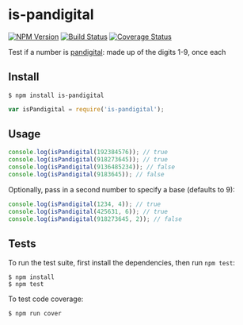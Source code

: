 # is-pandigital

[![NPM Version](https://img.shields.io/npm/v/is-pandigital.svg)](https://www.npmjs.com/package/is-pandigital)
[![Build Status](https://travis-ci.org/dsernst/is-pandigital.svg?branch=master)](https://travis-ci.org/dsernst/is-pandigital)
[![Coverage Status](https://coveralls.io/repos/dsernst/is-pandigital/badge.svg?branch=master&service=github)](https://coveralls.io/github/dsernst/is-pandigital?branch=master)

Test if a number is [pandigital](https://en.wikipedia.org/wiki/Pandigital_number): made up of the digits 1-9, once each

## Install

```
$ npm install is-pandigital
```

```js
var isPandigital = require('is-pandigital');
```

## Usage

```js
console.log(isPandigital(192384576)); // true
console.log(isPandigital(918273645)); // true
console.log(isPandigital(9136485234)); // false
console.log(isPandigital(9183645)); // false
```

Optionally, pass in a second number to specify a base (defaults to 9):

```js
console.log(isPandigital(1234, 4)); // true
console.log(isPandigital(425631, 6)); // true
console.log(isPandigital(918273645, 2)); // false
```

## Tests

To run the test suite, first install the dependencies, then run `npm test`:

```
$ npm install
$ npm test
```

To test code coverage:

```
$ npm run cover
```
